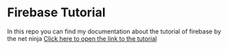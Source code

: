 # Firebase Tutorial
In this repo you can find my documentation about the tutorial of firebase by the net ninja
[Click here to open the link to the tutorial](https://www.youtube.com/watch?v=4d-gIPGzmK4)

